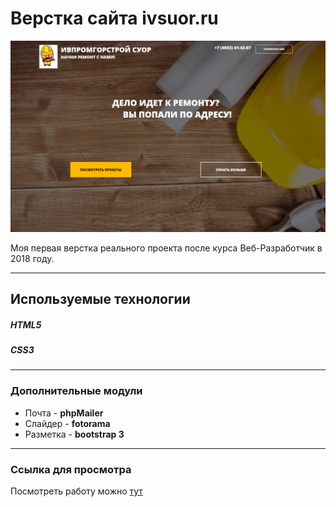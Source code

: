# Верстка сайта ivsuor.ru

![Верстка для ivsuor.ru](/img/prew.png)

Моя первая верстка реального проекта после курса Веб-Разработчик в 2018 году.

---

## Используемые технологии

##### HTML5
##### CSS3

---

### Дополнительные модули

+ Почта - **phpMailer**
+ Слайдер - **fotorama**
+ Разметка - **bootstrap 3**

---

### Cсылка для просмотра

Посмотреть работу можно [тут](http://prog.host/ivsuor/)
